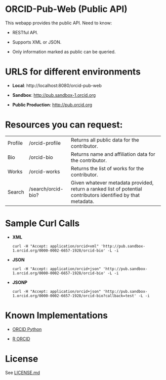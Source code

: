 # ORCID-Pub-Web (Public API)
This webapp provides the public API. Need to know:

* RESTful API.

* Supports XML or JSON.

* Only information marked as public can be queried. 


# URLS for different environments

* **Local**: http://localhost:8080/orcid-pub-web

* **Sandbox**: http://pub.sandbox-1.orcid.org

* **Public Production**: http://pub.orcid.org

# Resources you can request:
<table><tbody>

<tr>
<td>Profile</td>
<td>/orcid-profile</td>
<td>Returns all public data for the contributor.</td>
</tr>

<tr>
<td>Bio</td>
<td>/orcid-bio</td>
<td>Returns name and affiliation data for the contributor.</td>
</tr>

<tr>
<td>Works</td>
<td>/orcid-works</td>
<td>Returns the list of works for the contributor.</td>
</tr>

<tr>
<td>Search</td>
<td>/search/orcid-bio?</td>
<td>Given whatever metadata provided, return a ranked list of potential contributors identified by that metadata.</td>
</tr>
</tbody></table>


# Sample Curl Calls

* **XML**
    ```
    curl -H "Accept: application/orcid+xml" 'http://pub.sandbox-1.orcid.org/0000-0002-6657-1928/orcid-bio' -L -i
    ```
    
* **JSON**
    ```
    curl -H "Accept: application/orcid+json" 'http://pub.sandbox-1.orcid.org/0000-0002-6657-1928/orcid-bio' -L -i
    ```

* **JSONP**
    ```
    curl -H "Accept: application/orcid+json" 'http://pub.sandbox-1.orcid.org/0000-0002-6657-1928/orcid-bio?callback=test' -L -i
    ```


# Known Implementations

* [ORCID Python](https://github.com/scholrly/orcid-python)

* [R ORCID](https://github.com/ropensci/rorcid)

    
# License
See [LICENSE.md](https://github.com/ORCID/ORCID-Work-in-Progress/blob/master/LICENSE.md)

